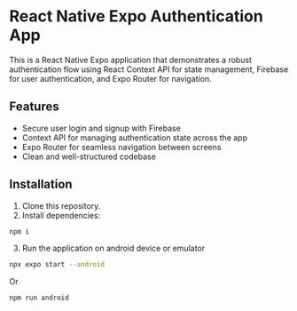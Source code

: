 # React Native Expo Authentication App

This is a React Native Expo application that demonstrates a robust authentication flow using React Context API for state management, Firebase for user authentication, and Expo Router for navigation.

## Features

- Secure user login and signup with Firebase
- Context API for managing authentication state across the app
- Expo Router for seamless navigation between screens
- Clean and well-structured codebase

## Installation

1. Clone this repository.
2. Install dependencies:

```bash
npm i
```
3. Run the application on android device or emulator
```bash
npx expo start --android 
```
Or
```bash
npm run android
```
